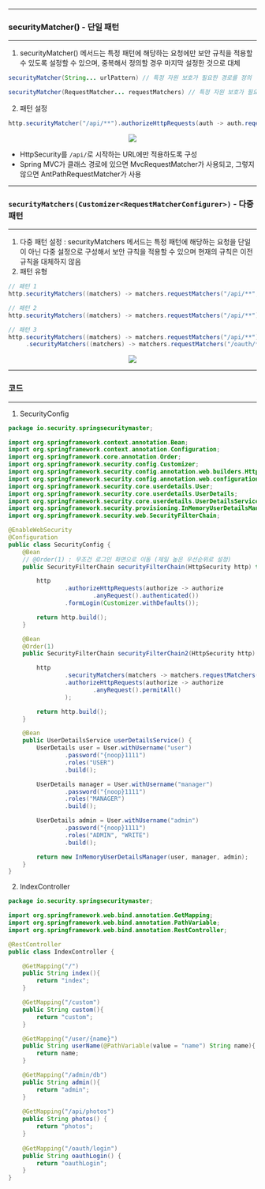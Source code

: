 -----
### securityMatcher() - 단일 패턴
-----
1. securityMatcher() 메서드는 특정 패턴에 해당하는 요청에만 보안 규칙을 적용할 수 있도록 설정할 수 있으며, 중복해서 정의할 경우 마지막 설정한 것으로 대체
```java
securityMatcher(String... urlPattern) // 특정 자원 보호가 필요한 경로를 정의

securityMatcher(RequestMatcher... requestMatchers) // 특정 자원 보호가 필요한 경로를 정의 (AntPathRequestMatcher, MvcRequestMatcher 등의 구현체를 사용할 수 있음)
```

2. 패턴 설정
```java
http.securityMatcher("/api/**").authorizeHttpRequests(auth -> auth.reqeustMatchers(...))
```
<div align="center">
<img src="https://github.com/user-attachments/assets/5debe79d-3446-48aa-92e2-758dfa961c21">
</div>

  - HttpSecurity를 ```/api/```로 시작하는 URL에만 적용하도록 구성
  - Spring MVC가 클래스 경로에 있으면 MvcRequestMatcher가 사용되고, 그렇지 않으면 AntPathRequestMatcher가 사용

-----
### ```securityMatchers(Customizer<RequestMatcherConfigurer>)``` - 다중 패턴
-----
1. 다중 패턴 설정 : securityMatchers 메서드는 특정 패턴에 해당하는 요청을 단일이 아닌 다중 설정으로 구성해서 보안 규칙을 적용할 수 있으며 현재의 규칙은 이전 규칙을 대체하지 않음
2. 패턴 유형
```java
// 패턴 1
http.securityMatchers((matchers) -> matchers.requestMatchers("/api/**", "/oauth/**"));

// 패턴 2
http.securityMatchers((matchers) -> matchers.requestMatchers("/api/**").requestMatchers("/oauth/**");

// 패턴 3
http.securityMatchers((matchers) -> matchers.requestMatchers("/api/**")
     .securityMatchers((matchers) -> matchers.requestMatchers("/oauth/**"));
```
<div align="center">
<img src="https://github.com/user-attachments/assets/37e16c10-39e0-4c64-ae11-5958411da14e">
</div>

-----
### 코드
-----
1. SecurityConfig
```java
package io.security.springsecuritymaster;

import org.springframework.context.annotation.Bean;
import org.springframework.context.annotation.Configuration;
import org.springframework.core.annotation.Order;
import org.springframework.security.config.Customizer;
import org.springframework.security.config.annotation.web.builders.HttpSecurity;
import org.springframework.security.config.annotation.web.configuration.EnableWebSecurity;
import org.springframework.security.core.userdetails.User;
import org.springframework.security.core.userdetails.UserDetails;
import org.springframework.security.core.userdetails.UserDetailsService;
import org.springframework.security.provisioning.InMemoryUserDetailsManager;
import org.springframework.security.web.SecurityFilterChain;

@EnableWebSecurity
@Configuration
public class SecurityConfig {
    @Bean
    // @Order(1) : 무조건 로그인 화면으로 이동 (제일 높은 우선순위로 설정)
    public SecurityFilterChain securityFilterChain(HttpSecurity http) throws Exception {

        http
                .authorizeHttpRequests(authorize -> authorize
                        .anyRequest().authenticated())
                .formLogin(Customizer.withDefaults());

        return http.build();
    }

    @Bean
    @Order(1)
    public SecurityFilterChain securityFilterChain2(HttpSecurity http) throws Exception {

        http
                .securityMatchers(matchers -> matchers.requestMatchers("/api/**", "/oauth/**"))
                .authorizeHttpRequests(authorize -> authorize
                        .anyRequest().permitAll()
                );

        return http.build();
    }

    @Bean
    public UserDetailsService userDetailsService() {
        UserDetails user = User.withUsername("user")
                .password("{noop}1111")
                .roles("USER")
                .build();

        UserDetails manager = User.withUsername("manager")
                .password("{noop}1111")
                .roles("MANAGER")
                .build();

        UserDetails admin = User.withUsername("admin")
                .password("{noop}1111")
                .roles("ADMIN", "WRITE")
                .build();

        return new InMemoryUserDetailsManager(user, manager, admin);
    }
}
```

2. IndexController
```java
package io.security.springsecuritymaster;

import org.springframework.web.bind.annotation.GetMapping;
import org.springframework.web.bind.annotation.PathVariable;
import org.springframework.web.bind.annotation.RestController;

@RestController
public class IndexController {

    @GetMapping("/")
    public String index(){
        return "index";
    }

    @GetMapping("/custom")
    public String custom(){
        return "custom";
    }

    @GetMapping("/user/{name}")
    public String userName(@PathVariable(value = "name") String name){
        return name;
    }

    @GetMapping("/admin/db")
    public String admin(){
        return "admin";
    }
    
    @GetMapping("/api/photos")
    public String photos() {
        return "photos";
    }
    
    @GetMapping("/oauth/login")
    public String oauthLogin() {
        return "oauthLogin";
    }
}
```
